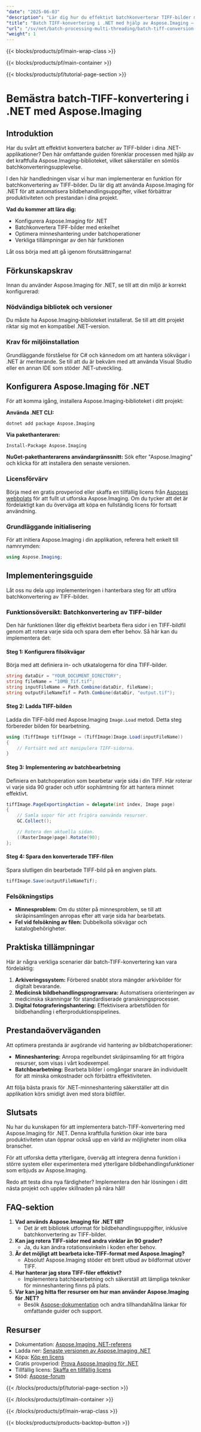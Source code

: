 ```yaml
---
"date": "2025-06-03"
"description": "Lär dig hur du effektivt batchkonverterar TIFF-bilder med hjälp av det kraftfulla Aspose.Imaging-biblioteket med den här detaljerade guiden. Förbättra dina .NET-applikationer nu!"
"title": "Batch TIFF-konvertering i .NET med hjälp av Aspose.Imaging – en omfattande guide"
"url": "/sv/net/batch-processing-multi-threading/batch-tiff-conversion-net-aspose-imaging/"
"weight": 1
---
```


{{< blocks/products/pf/main-wrap-class >}}

{{< blocks/products/pf/main-container >}}

{{< blocks/products/pf/tutorial-page-section >}}
# Bemästra batch-TIFF-konvertering i .NET med Aspose.Imaging

## Introduktion

Har du svårt att effektivt konvertera batcher av TIFF-bilder i dina .NET-applikationer? Den här omfattande guiden förenklar processen med hjälp av det kraftfulla Aspose.Imaging-biblioteket, vilket säkerställer en sömlös batchkonverteringsupplevelse.

I den här handledningen visar vi hur man implementerar en funktion för batchkonvertering av TIFF-bilder. Du lär dig att använda Aspose.Imaging för .NET för att automatisera bildbehandlingsuppgifter, vilket förbättrar produktiviteten och prestandan i dina projekt.

**Vad du kommer att lära dig:**
- Konfigurera Aspose.Imaging för .NET
- Batchkonvertera TIFF-bilder med enkelhet
- Optimera minneshantering under batchoperationer
- Verkliga tillämpningar av den här funktionen

Låt oss börja med att gå igenom förutsättningarna!

## Förkunskapskrav

Innan du använder Aspose.Imaging för .NET, se till att din miljö är korrekt konfigurerad:

### Nödvändiga bibliotek och versioner

Du måste ha Aspose.Imaging-biblioteket installerat. Se till att ditt projekt riktar sig mot en kompatibel .NET-version.

### Krav för miljöinstallation

Grundläggande förståelse för C# och kännedom om att hantera sökvägar i .NET är meriterande. Se till att du är bekväm med att använda Visual Studio eller en annan IDE som stöder .NET-utveckling.

## Konfigurera Aspose.Imaging för .NET

För att komma igång, installera Aspose.Imaging-biblioteket i ditt projekt:

**Använda .NET CLI:**
```shell
dotnet add package Aspose.Imaging
```

**Via pakethanteraren:**
```shell
Install-Package Aspose.Imaging
```

**NuGet-pakethanterarens användargränssnitt:** Sök efter "Aspose.Imaging" och klicka för att installera den senaste versionen.

### Licensförvärv
Börja med en gratis provperiod eller skaffa en tillfällig licens från [Asposes webbplats](https://purchase.aspose.com/temporary-license/) för att fullt ut utforska Aspose.Imaging. Om du tycker att det är fördelaktigt kan du överväga att köpa en fullständig licens för fortsatt användning.

### Grundläggande initialisering
För att initiera Aspose.Imaging i din applikation, referera helt enkelt till namnrymden:
```csharp
using Aspose.Imaging;
```

## Implementeringsguide
Låt oss nu dela upp implementeringen i hanterbara steg för att utföra batchkonvertering av TIFF-bilder.

### Funktionsöversikt: Batchkonvertering av TIFF-bilder
Den här funktionen låter dig effektivt bearbeta flera sidor i en TIFF-bildfil genom att rotera varje sida och spara dem efter behov. Så här kan du implementera det:

#### Steg 1: Konfigurera filsökvägar
Börja med att definiera in- och utkatalogerna för dina TIFF-bilder.
```csharp
string dataDir = "YOUR_DOCUMENT_DIRECTORY";
string fileName = "10MB_Tif.tif";
string inputFileName = Path.Combine(dataDir, fileName);
string outputFileNameTif = Path.Combine(dataDir, "output.tif");
```

#### Steg 2: Ladda TIFF-bilden
Ladda din TIFF-bild med Aspose.Imaging `Image.Load` metod. Detta steg förbereder bilden för bearbetning.
```csharp
using (TiffImage tiffImage = (TiffImage)Image.Load(inputFileName))
{
    // Fortsätt med att manipulera TIFF-sidorna.
}
```

#### Steg 3: Implementering av batchbearbetning
Definiera en batchoperation som bearbetar varje sida i din TIFF. Här roterar vi varje sida 90 grader och utför sophämtning för att hantera minnet effektivt.
```csharp
tiffImage.PageExportingAction = delegate(int index, Image page)
{
    // Samla sopor för att frigöra oanvända resurser.
    GC.Collect();

    // Rotera den aktuella sidan.
    ((RasterImage)page).Rotate(90);
};
```

#### Steg 4: Spara den konverterade TIFF-filen
Spara slutligen din bearbetade TIFF-bild på en angiven plats.
```csharp
tiffImage.Save(outputFileNameTif);
```

### Felsökningstips
- **Minnesproblem:** Om du stöter på minnesproblem, se till att skräpinsamlingen anropas efter att varje sida har bearbetats.
- **Fel vid felsökning av filen:** Dubbelkolla sökvägar och katalogbehörigheter.

## Praktiska tillämpningar
Här är några verkliga scenarier där batch-TIFF-konvertering kan vara fördelaktig:
1. **Arkiveringssystem:** Förbered snabbt stora mängder arkivbilder för digitalt bevarande.
2. **Medicinsk bildbehandlingsprogramvara:** Automatisera orienteringen av medicinska skanningar för standardiserade granskningsprocesser.
3. **Digital fotograferingshantering:** Effektivisera arbetsflöden för bildbehandling i efterproduktionspipelines.

## Prestandaöverväganden
Att optimera prestanda är avgörande vid hantering av bildbatchoperationer:
- **Minneshantering:** Anropa regelbundet skräpinsamling för att frigöra resurser, som visas i vårt kodexempel.
- **Batchbearbetning:** Bearbeta bilder i omgångar snarare än individuellt för att minska omkostnader och förbättra effektiviteten.

Att följa bästa praxis för .NET-minneshantering säkerställer att din applikation körs smidigt även med stora bildfiler.

## Slutsats
Nu har du kunskapen för att implementera batch-TIFF-konvertering med Aspose.Imaging för .NET. Denna kraftfulla funktion ökar inte bara produktiviteten utan öppnar också upp en värld av möjligheter inom olika branscher.

För att utforska detta ytterligare, överväg att integrera denna funktion i större system eller experimentera med ytterligare bildbehandlingsfunktioner som erbjuds av Aspose.Imaging.

Redo att testa dina nya färdigheter? Implementera den här lösningen i ditt nästa projekt och upplev skillnaden på nära håll!

## FAQ-sektion
1. **Vad används Aspose.Imaging för .NET till?**
   - Det är ett bibliotek utformat för bildbehandlingsuppgifter, inklusive batchkonvertering av TIFF-bilder.
2. **Kan jag rotera TIFF-sidor med andra vinklar än 90 grader?**
   - Ja, du kan ändra rotationsvinkeln i koden efter behov.
3. **Är det möjligt att bearbeta icke-TIFF-format med Aspose.Imaging?**
   - Absolut! Aspose.Imaging stöder ett brett utbud av bildformat utöver TIFF.
4. **Hur hanterar jag stora TIFF-filer effektivt?**
   - Implementera batchbearbetning och säkerställ att lämpliga tekniker för minneshantering finns på plats.
5. **Var kan jag hitta fler resurser om hur man använder Aspose.Imaging för .NET?**
   - Besök [Aspose-dokumentation](https://reference.aspose.com/imaging/net/) och andra tillhandahållna länkar för omfattande guider och support.

## Resurser
- Dokumentation: [Aspose.Imaging .NET-referens](https://reference.aspose.com/imaging/net/)
- Ladda ner: [Senaste versionen av Aspose.Imaging .NET](https://releases.aspose.com/imaging/net/)
- Köpa: [Köp en licens](https://purchase.aspose.com/buy)
- Gratis provperiod: [Prova Aspose.Imaging för .NET](https://releases.aspose.com/imaging/net/)
- Tillfällig licens: [Skaffa en tillfällig licens](https://purchase.aspose.com/temporary-license/)
- Stöd: [Aspose-forum](https://forum.aspose.com/c/imaging/10)

{{< /blocks/products/pf/tutorial-page-section >}}

{{< /blocks/products/pf/main-container >}}

{{< /blocks/products/pf/main-wrap-class >}}

{{< blocks/products/products-backtop-button >}}